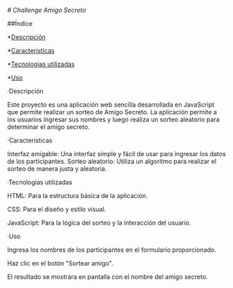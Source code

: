 <em> # Challenge Amigo Secreto </em>

##Índice

*[Descripción](#Descripcion)

*[Caracteristícas](#Caracteristicas)

*[Tecnologias utilizadas](#Tecnologias-utilizadas)

*[Uso](#Uso)

·Descripción

  Este proyecto es una aplicación web sencilla desarrollada en JavaScript que permite realizar un sorteo de Amigo Secreto. La aplicación permite a los usuarios ingresar sus nombres y luego realiza un sorteo aleatorio para determinar el amigo secreto.

·Características

  Interfaz amigable: Una interfaz simple y fácil de usar para ingresar los datos de los participantes.
Sorteo aleatorio: Utiliza un algoritmo para realizar el sorteo de manera justa y aleatoria.

·Tecnologías utilizadas

  HTML: Para la estructura básica de la aplicación.

  CSS: Para el diseño y estilo visual.

  JavaScript: Para la lógica del sorteo y la interacción del usuario.

·Uso

  Ingresa los nombres de los participantes en el formulario proporcionado.

  Haz clic en el botón "Sortear amigo".

  El resultado se mostrara en pantalla con el nombre del amigo secreto.

